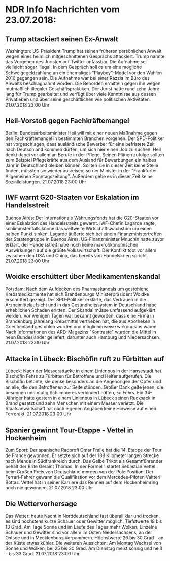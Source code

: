 # NDR Info Nachrichten vom 23.07.2018:


## Trump attackiert seinen Ex-Anwalt
Washington: US-Präsident Trump hat seinen früheren persönlichen Anwalt wegen eines heimlich mitgeschnittenen Gesprächs attackiert. Trump nannte das Vorgehen des Juristen auf Twitter unfassbar. Die Aufnahme sei vielleicht sogar illegal. In dem Gespräch soll es um eine mögliche Schweigegeldzahlung an ein ehemaliges "Playboy"-Model vor den Wahlen 2016 gegangen sein. Die Aufnahme war bei einer Razzia im Büro des Anwalts beschlagnahmt worden. Die Behörden ermitteln gegen ihn wegen mutmaßlich illegaler Geschäftspraktiken. Der Jurist hatte rund zehn Jahre lang für Trump gearbeitet und verfügt über viele Kenntnisse aus dessen Privatleben und über seine geschäftlichen wie politischen Aktivitäten. 21.07.2018 23:00 Uhr 

## Heil-Vorstoß gegen Fachkräftemangel
Berlin:	Bundesarbeitsminister Heil will mit einer neuen Maßnahme gegen den Fachkräftemangel in bestimmten Branchen vorgehen. Der SPD-Politiker hat vorgeschlagen, dass ausländische Bewerber für eine befristete Zeit nach Deutschland kommen dürfen, um sich hier einen Job zu suchen. Heil denkt dabei vor allem an Berufe in der Pflege. Seinen Plänen zufolge sollten zum Beispiel Pflegekräfte aus dem Ausland für Bewerbungen ein halbes Jahr in Deutschland bleiben können. Sollten sie in dieser Zeit keine Stelle finden, müssten sie wieder ausreisen, so der Minister in der "Frankfurter Allgemeinen Sonntagszeitung". Außerdem gebe es in dieser Zeit keine Sozialleistungen. 21.07.2018 23:00 Uhr 

## IWF warnt G20-Staaten vor Eskalation im Handelsstreit
Buenos Aires: Der Internationale Währungsfonds hat die G20-Staaten vor einer Eskalation des Handelsstreits gewarnt. IWF-Chefin Lagarde sagte, schlimmstenfalls könne das weltweite Wirtschaftswachstum um einen halben Punkt sinken. Lagarde äußerte sich bei einem Finanzministertreffen der Staatengruppe in Buenos Aires. US-Finanzminister Mnuchin hatte zuvor erklärt, der Handelsstreit habe noch keine makroökonomischen Auswirkungen auf die größte Volkswirtschaft. Der Konflikt tobt vor allem zwischen den USA und China, das bereits von Handelskrieg spricht. 21.07.2018 23:00 Uhr 

## Woidke erschüttert über Medikamentenskandal
Potsdam: Nach dem Aufdecken des Pharmaskandals um gestohlene Krebsmedikamente hat sich Brandenburgs Ministerpräsident Woidke erschüttert gezeigt. Der SPD-Politiker erklärte, das Vertrauen in die Arzneimittelaufsicht und in das Gesundheitssystem in Deutschland habe erheblichen Schaden erlitten. Der Skandal müsse umfassend aufgeklärt werden. Vor wenigen Tagen war bekannt geworden, dass eine Firma in Brandenburg jahrelang Krebsmittel vertrieben hat, die aus Apotheken in Griechenland gestohlen wurden und möglicherweise wirkungslos waren. Nach Informationen des ARD-Magazins "Kontraste" wurden die Mittel in neun Bundesländer geliefert, darunter auch Hamburg und Niedersachsen. 21.07.2018 23:00 Uhr 

## Attacke in Lübeck: Bischöfin ruft zu Fürbitten auf
Lübeck: Nach der Messerattacke in einem Linienbus in der Hansestadt hat Bischöfin Fehrs zu Fürbitten für Betroffene und Helfer aufgerufen. Die Bischöfin betonte, sie denke besonders an die Angehörigen der Opfer und an alle, die den Betroffenen zur Seite stünden. Großer Dank gelte jenen, die besonnen und mutig Schlimmeres verhindert hätten, so Fehrs. Ein 34-Jähriger hatte gestern in einem Linienbus in Lübeck seinen Rucksack in Brand gesetzt und zehn Menschen mit einem Messer verletzt. Die Staatsanwaltschaft hat nach eigenen Angaben keine Hinweise auf einen Terrorakt. 21.07.2018 23:00 Uhr 

## Spanier gewinnt Tour-Etappe - Vettel in Hockenheim
Zum Sport:	Der spanische Radprofi Omar Fraile hat die 14. Etappe der Tour de France gewonnen. Er setzte sich auf der 188 Kilometer langen Strecke nach Mende in Südfrankreich durch. Das Gelbe Trikot als Gesamtführender behält der Brite Geraint Thomas. In der Formel 1 startet Sebastian Vettel beim Großen Preis von Deutschland morgen von der Pole Position. Der Ferrari-Fahrer gewann die Qualifikation vor dem Mercedes-Piloten Valtteri Bottas. Vettel hat in seiner Karriere das Rennen auf dem Hockenheimring noch nie gewonnen. 21.07.2018 23:00 Uhr 

## Die Wettervorhersage
Das Wetter:
heute Nacht in Norddeutschland fast überall klar und trocken, es sind höchstens kurze Schauer oder Gewitter möglich. Tiefstwerte 18 bis 13 Grad. Am Tage Sonne und im Laufe des Tages mehr Wolken. Einzelne Schauer und Gewitter sind vor allem im Osten Niedersachsens, an der Ostsee und in Mecklenburg-Vorpommern. Höchstwerte 26 bis 30 Grad - an der Küste etwas kühler. Die weiteren Aussichten: Am Montag Wechsel von Sonne und Wolken, bei 25 bis 30 Grad. Am Dienstag meist sonnig und heiß - bis 33 Grad. 21.07.2018 23:00 Uhr 
